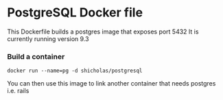 # PostgreSQL Docker file

This Dockerfile builds a postgres image that exposes port 5432
It is currently running version 9.3

### Build a container

```
docker run --name=pg -d shicholas/postgresql
```

You can then use this image to link another container that needs postgres i.e. rails
